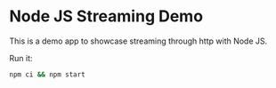 # Node JS Streaming Demo

This is a demo app to showcase streaming through http with Node JS.

Run it:

```sh
npm ci && npm start
```
